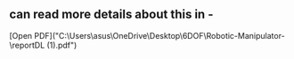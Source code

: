 ## can read more details about this in  - 
[Open PDF]("C:\Users\asus\OneDrive\Desktop\6DOF\Robotic-Manipulator-\reportDL (1).pdf")
